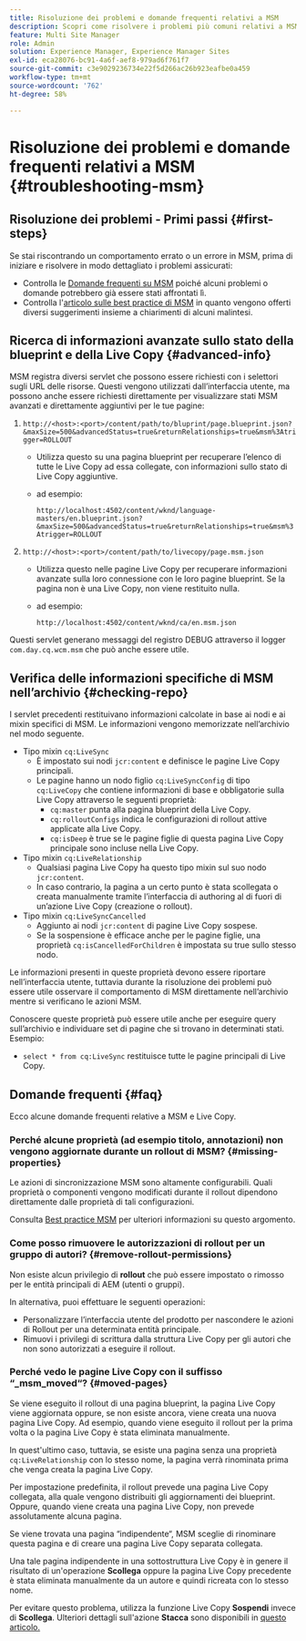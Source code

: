 ```yaml
---
title: Risoluzione dei problemi e domande frequenti relativi a MSM
description: Scopri come risolvere i problemi più comuni relativi a MSM e ottieni le risposte alle domande più comuni.
feature: Multi Site Manager
role: Admin
solution: Experience Manager, Experience Manager Sites
exl-id: eca28076-bc91-4a6f-aef8-979ad6f761f7
source-git-commit: c3e9029236734e22f5d266ac26b923eafbe0a459
workflow-type: tm+mt
source-wordcount: '762'
ht-degree: 58%

---
```


# Risoluzione dei problemi e domande frequenti relativi a MSM {#troubleshooting-msm}

## Risoluzione dei problemi - Primi passi {#first-steps}

Se stai riscontrando un comportamento errato o un errore in MSM, prima di iniziare e risolvere in modo dettagliato i problemi assicurati:

* Controlla le [Domande frequenti su MSM](#faq) poiché alcuni problemi o domande potrebbero già essere stati affrontati lì.
* Controlla l&#39;[articolo sulle best practice di MSM](msm-best-practices.md) in quanto vengono offerti diversi suggerimenti insieme a chiarimenti di alcuni malintesi.

## Ricerca di informazioni avanzate sullo stato della blueprint e della Live Copy {#advanced-info}

MSM registra diversi servlet che possono essere richiesti con i selettori sugli URL delle risorse. Questi vengono utilizzati dall’interfaccia utente, ma possono anche essere richiesti direttamente per visualizzare stati MSM avanzati e direttamente aggiuntivi per le tue pagine:

1. `http://<host>:<port>/content/path/to/bluprint/page.blueprint.json?&maxSize=500&advancedStatus=true&returnRelationships=true&msm%3Atrigger=ROLLOUT`
   * Utilizza questo su una pagina blueprint per recuperare l’elenco di tutte le Live Copy ad essa collegate, con informazioni sullo stato di Live Copy aggiuntive.
   * ad esempio:

     `http://localhost:4502/content/wknd/language-masters/en.blueprint.json?&maxSize=500&advancedStatus=true&returnRelationships=true&msm%3Atrigger=ROLLOUT`


1. `http://<host>:<port>/content/path/to/livecopy/page.msm.json`
   * Utilizza questo nelle pagine Live Copy per recuperare informazioni avanzate sulla loro connessione con le loro pagine blueprint. Se la pagina non è una Live Copy, non viene restituito nulla.
   * ad esempio:

     `http://localhost:4502/content/wknd/ca/en.msm.json`

Questi servlet generano messaggi del registro DEBUG attraverso il logger `com.day.cq.wcm.msm` che può anche essere utile.

## Verifica delle informazioni specifiche di MSM nell’archivio {#checking-repo}

I servlet precedenti restituivano informazioni calcolate in base ai nodi e ai mixin specifici di MSM. Le informazioni vengono memorizzate nell’archivio nel modo seguente.

* Tipo mixin `cq:LiveSync`
   * È impostato sui nodi `jcr:content` e definisce le pagine Live Copy principali.
   * Le pagine hanno un nodo figlio `cq:LiveSyncConfig` di tipo `cq:LiveCopy` che contiene informazioni di base e obbligatorie sulla Live Copy attraverso le seguenti proprietà:
      * `cq:master` punta alla pagina blueprint della Live Copy.
      * `cq:rolloutConfigs` indica le configurazioni di rollout attive applicate alla Live Copy.
      * `cq:isDeep` è true se le pagine figlie di questa pagina Live Copy principale sono incluse nella Live Copy.
* Tipo mixin `cq:LiveRelationship`
   * Qualsiasi pagina Live Copy ha questo tipo mixin sul suo nodo `jcr:content`.
   * In caso contrario, la pagina a un certo punto è stata scollegata o creata manualmente tramite l’interfaccia di authoring al di fuori di un’azione Live Copy (creazione o rollout).
* Tipo mixin `cq:LiveSyncCancelled`
   * Aggiunto ai nodi `jcr:content` di pagine Live Copy sospese.
   * Se la sospensione è efficace anche per le pagine figlie, una proprietà `cq:isCancelledForChildren` è impostata su true sullo stesso nodo.

Le informazioni presenti in queste proprietà devono essere riportare nell’interfaccia utente, tuttavia durante la risoluzione dei problemi può essere utile osservare il comportamento di MSM direttamente nell’archivio mentre si verificano le azioni MSM.

Conoscere queste proprietà può essere utile anche per eseguire query sull’archivio e individuare set di pagine che si trovano in determinati stati. Esempio:

* `select * from cq:LiveSync` restituisce tutte le pagine principali di Live Copy.

## Domande frequenti {#faq}

Ecco alcune domande frequenti relative a MSM e Live Copy.

### Perché alcune proprietà (ad esempio titolo, annotazioni) non vengono aggiornate durante un rollout di MSM? {#missing-properties}

Le azioni di sincronizzazione MSM sono altamente configurabili. Quali proprietà o componenti vengono modificati durante il rollout dipendono direttamente dalle proprietà di tali configurazioni.

Consulta [Best practice MSM](msm-best-practices.md) per ulteriori informazioni su questo argomento.

### Come posso rimuovere le autorizzazioni di rollout per un gruppo di autori? {#remove-rollout-permissions}

Non esiste alcun privilegio di **rollout** che può essere impostato o rimosso per le entità principali di AEM (utenti o gruppi).

In alternativa, puoi effettuare le seguenti operazioni:

* Personalizzare l’interfaccia utente del prodotto per nascondere le azioni di Rollout per una determinata entità principale.
* Rimuovi i privilegi di scrittura dalla struttura Live Copy per gli autori che non sono autorizzati a eseguire il rollout.

### Perché vedo le pagine Live Copy con il suffisso “_msm_moved“? {#moved-pages}

Se viene eseguito il rollout di una pagina blueprint, la pagina Live Copy viene aggiornata oppure, se non esiste ancora, viene creata una nuova pagina Live Copy. Ad esempio, quando viene eseguito il rollout per la prima volta o la pagina Live Copy è stata eliminata manualmente.

In quest&#39;ultimo caso, tuttavia, se esiste una pagina senza una proprietà `cq:LiveRelationship` con lo stesso nome, la pagina verrà rinominata prima che venga creata la pagina Live Copy.

Per impostazione predefinita, il rollout prevede una pagina Live Copy collegata, alla quale vengono distribuiti gli aggiornamenti dei blueprint. Oppure, quando viene creata una pagina Live Copy, non prevede assolutamente alcuna pagina.

Se viene trovata una pagina “indipendente“, MSM sceglie di rinominare questa pagina e di creare una pagina Live Copy separata collegata.

Una tale pagina indipendente in una sottostruttura Live Copy è in genere il risultato di un&#39;operazione **Scollega** oppure la pagina Live Copy precedente è stata eliminata manualmente da un autore e quindi ricreata con lo stesso nome.

Per evitare questo problema, utilizza la funzione Live Copy **Sospendi** invece di **Scollega**. Ulteriori dettagli sull&#39;azione **Stacca** sono disponibili in [questo articolo.](msm-livecopy.md)
